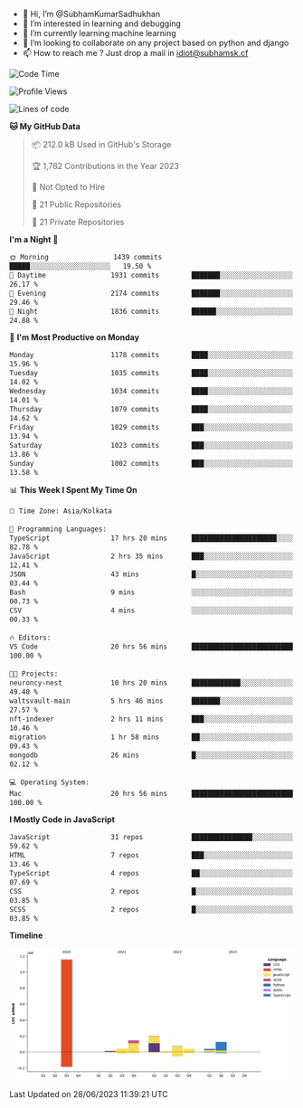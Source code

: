 - 👋 Hi, I’m @SubhamKumarSadhukhan
- 👀 I’m interested in learning and debugging
- 🌱 I’m currently learning machine learning
- 💞️ I’m looking to collaborate on any project based on python and django
- 📫 How to reach me ?
      Just drop a mail in idiot@subhamsk.cf

<!---
SubhamKumarSadhukhan/SubhamKumarSadhukhan is a ✨ special ✨ repository because its `README.md` (this file) appears on your GitHub profile.
You can click the Preview link to take a look at your changes.
--->


<!--START_SECTION:waka-->
![Code Time](http://img.shields.io/badge/Code%20Time-1%2C267%20hrs%2011%20mins-blue)

![Profile Views](http://img.shields.io/badge/Profile%20Views-7-blue)

![Lines of code](https://img.shields.io/badge/From%20Hello%20World%20I%27ve%20Written-1.8%20million%20lines%20of%20code-blue)

**🐱 My GitHub Data** 

> 📦 212.0 kB Used in GitHub's Storage 
 > 
> 🏆 1,782 Contributions in the Year 2023
 > 
> 🚫 Not Opted to Hire
 > 
> 📜 21 Public Repositories 
 > 
> 🔑 21 Private Repositories 
 > 
**I'm a Night 🦉** 

```text
🌞 Morning                1439 commits        █████░░░░░░░░░░░░░░░░░░░░   19.50 % 
🌆 Daytime                1931 commits        ███████░░░░░░░░░░░░░░░░░░   26.17 % 
🌃 Evening                2174 commits        ███████░░░░░░░░░░░░░░░░░░   29.46 % 
🌙 Night                  1836 commits        ██████░░░░░░░░░░░░░░░░░░░   24.88 % 
```
📅 **I'm Most Productive on Monday** 

```text
Monday                   1178 commits        ████░░░░░░░░░░░░░░░░░░░░░   15.96 % 
Tuesday                  1035 commits        ████░░░░░░░░░░░░░░░░░░░░░   14.02 % 
Wednesday                1034 commits        ████░░░░░░░░░░░░░░░░░░░░░   14.01 % 
Thursday                 1079 commits        ████░░░░░░░░░░░░░░░░░░░░░   14.62 % 
Friday                   1029 commits        ███░░░░░░░░░░░░░░░░░░░░░░   13.94 % 
Saturday                 1023 commits        ███░░░░░░░░░░░░░░░░░░░░░░   13.86 % 
Sunday                   1002 commits        ███░░░░░░░░░░░░░░░░░░░░░░   13.58 % 
```


📊 **This Week I Spent My Time On** 

```text
🕑︎ Time Zone: Asia/Kolkata

💬 Programming Languages: 
TypeScript               17 hrs 20 mins      █████████████████████░░░░   82.78 % 
JavaScript               2 hrs 35 mins       ███░░░░░░░░░░░░░░░░░░░░░░   12.41 % 
JSON                     43 mins             █░░░░░░░░░░░░░░░░░░░░░░░░   03.44 % 
Bash                     9 mins              ░░░░░░░░░░░░░░░░░░░░░░░░░   00.73 % 
CSV                      4 mins              ░░░░░░░░░░░░░░░░░░░░░░░░░   00.33 % 

🔥 Editors: 
VS Code                  20 hrs 56 mins      █████████████████████████   100.00 % 

🐱‍💻 Projects: 
neuroncy-nest            10 hrs 20 mins      ████████████░░░░░░░░░░░░░   49.40 % 
waltsvault-main          5 hrs 46 mins       ███████░░░░░░░░░░░░░░░░░░   27.57 % 
nft-indexer              2 hrs 11 mins       ███░░░░░░░░░░░░░░░░░░░░░░   10.46 % 
migration                1 hr 58 mins        ██░░░░░░░░░░░░░░░░░░░░░░░   09.43 % 
mongodb                  26 mins             █░░░░░░░░░░░░░░░░░░░░░░░░   02.12 % 

💻 Operating System: 
Mac                      20 hrs 56 mins      █████████████████████████   100.00 % 
```

**I Mostly Code in JavaScript** 

```text
JavaScript               31 repos            ███████████████░░░░░░░░░░   59.62 % 
HTML                     7 repos             ███░░░░░░░░░░░░░░░░░░░░░░   13.46 % 
TypeScript               4 repos             ██░░░░░░░░░░░░░░░░░░░░░░░   07.69 % 
CSS                      2 repos             █░░░░░░░░░░░░░░░░░░░░░░░░   03.85 % 
SCSS                     2 repos             █░░░░░░░░░░░░░░░░░░░░░░░░   03.85 % 
```



**Timeline**

![Lines of Code chart](https://raw.githubusercontent.com/SubhamKumarSadhukhan/SubhamKumarSadhukhan/main/assets/bar_graph.png)


 Last Updated on 28/06/2023 11:39:21 UTC
<!--END_SECTION:waka-->
